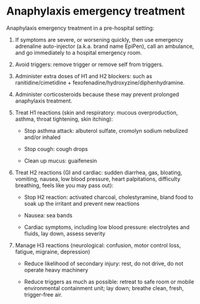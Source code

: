 # Anaphylaxis emergency treatment

Anaphylaxis emergency treatment in a pre-hospital setting:

1. If symptoms are severe, or worsening quickly, then use emergency adrenaline auto-injector (a.k.a. brand name EpiPen), call an ambulance, and go immediately to a hospital emergency room.

2. Avoid triggers: remove trigger or remove self from triggers.

3. Administer extra doses of H1 and H2 blockers: such as ranitidine/cimetidine + fexofenadine/hydroxyzine/diphenhydramine.

4. Administer corticosteroids because these may prevent prolonged anaphylaxis treatment.

5. Treat H1 reactions (skin and respiratory: mucous overproduction, asthma, throat tightening, skin itching):

    * Stop asthma attack: albuterol sulfate, cromolyn sodium nebulized and/or inhaled

    * Stop cough: cough drops

    * Clean up mucus: guaifenesin

6. Treat H2 reactions (GI and cardiac: sudden diarrhea, gas, bloating, vomiting, nausea, low blood pressure, heart palpitations, difficulty breathing, feels like you may pass out):

    * Stop H2 reaction: activated charcoal, cholestyramine, bland food to soak up the irritant and prevent new reactions

    * Nausea: sea bands

    * Cardiac symptoms, including low blood pressure: electrolytes and fluids, lay down, assess severity

7. Manage H3 reactions (neurological: confusion, motor control loss, fatigue, migraine, depression)

    * Reduce likelihood of secondary injury: rest, do not drive, do not operate heavy machinery

    * Reduce triggers as much as possible: retreat to safe room or mobile environmental containment unit; lay down; breathe clean, fresh, trigger-free air.
